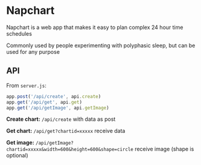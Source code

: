 # Napchart

Napchart is a web app that makes it easy to plan complex 24 hour time schedules

Commonly used by people experimenting with polyphasic sleep, but can be used for any purpose

## API

From `server.js`:

```javascript
app.post('/api/create', api.create)
app.get('/api/get', api.get)
app.get('/api/getImage', api.getImage)
```

**Create chart:** `/api/create` with data as post

**Get chart:** `/api/get?chartid=xxxxx` receive data

**Get image:** `/api/getImage?chartid=xxxxx&width=600&height=600&shape=circle` receive image (shape is optional)
